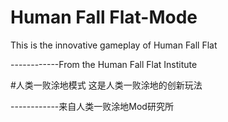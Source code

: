 # Human Fall Flat-Mode
This is the innovative gameplay of Human Fall Flat 

------------From the Human Fall Flat Institute


#人类一败涂地模式
这是人类一败涂地的创新玩法

------------来自人类一败涂地Mod研究所
